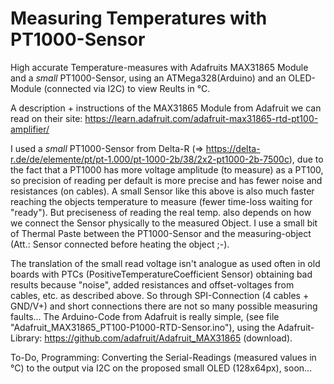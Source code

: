 # Measuring Temperatures with PT1000-Sensor
High accurate Temperature-measures with Adafruits MAX31865 Module and a *small* PT1000-Sensor,
using an ATMega328(Arduino) and an OLED-Module (connected via I2C) to view Reults in °C.

A description + instructions of the MAX31865 Module from Adafruit we can read on their site:
https://learn.adafruit.com/adafruit-max31865-rtd-pt100-amplifier/

I used a *small* PT1000-Sensor from Delta-R (=> https://delta-r.de/de/elemente/pt/pt-1.000/pt-1000-2b/38/2x2-pt1000-2b-7500c),
due to the fact that a PT1000 has more voltage amplitude (to measure) as a PT100, so precision of reading per default is more precise
and has fewer noise and resistances (on cables). A small Sensor like this above is also much faster reaching the objects temperature
to measure (fewer time-loss waiting for "ready").
But preciseness of reading the real temp. also depends on how we connect the Sensor physically to the measured Object.
I use a small bit of Thermal Paste between the PT1000-Sensor and the measuring-object (Att.: Sensor connected before heating the object ;-).

The translation of the small read voltage isn't analogue as used often in old boards with PTCs (PositiveTemperatureCoefficient Sensor)
obtaining bad results because "noise", added resistances and offset-voltages from cables, etc. as described above.
So through SPI-Connection (4 cables + GND/V+) and short connections there are not so many possible measuring faults...
The Arduino-Code from Adafruit is really simple, (see file "Adafruit_MAX31865_PT100-P1000-RTD-Sensor.ino"), using the Adafruit-Library:
https://github.com/adafruit/Adafruit_MAX31865 (download).

To-Do, Programming: Converting the Serial-Readings (measured values in °C) to the output via I2C on the proposed small OLED (128x64px), soon...

